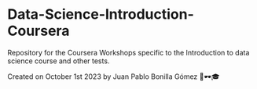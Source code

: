 # Data-Science-Introduction-Coursera
Repository for the Coursera Workshops specific to the Introduction to data science course and other tests.

Created on October 1st 2023 by Juan Pablo Bonilla Gómez 👔🕶🎓
